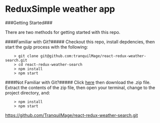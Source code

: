 # ReduxSimple weather app

###Getting Started###

There are two methods for getting started with this repo.

####Familiar with Git?#####
Checkout this repo, install depdencies, then start the gulp process with the following:

```
	> git clone git@github.com:tranquilMage/react-redux-weather-search.git
	> cd react-redux-weather-search
	> npm install
	> npm start
```

####Not Familiar with Git?#####
Click [here](https://github.com/tranquilMage/ReactStarter/releases) then download the .zip file.  Extract the contents of the zip file, then open your terminal, change to the project directory, and:

```
	> npm install
	> npm start
```
https://github.com/TranquilMage/react-redux-weather-search.git